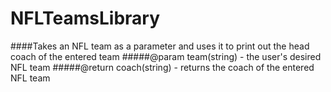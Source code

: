 # NFLTeamsLibrary
####Takes an NFL team as a parameter and uses it to print out the head coach of the entered team
#####@param team(string) - the user's desired NFL team
#####@return coach(string) - returns the coach of the entered NFL team
